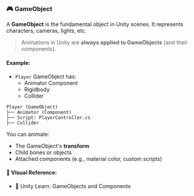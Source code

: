 ### 🎮 GameObject

A **GameObject** is the fundamental object in Unity scenes. It represents characters, cameras, lights, etc.

> Animations in Unity are **always applied to GameObjects** (and their components).

#### Example:

- `Player` GameObject has:
    - Animator Component
    - Rigidbody
    - Collider

```plaintext
Player (GameObject)
├── Animator (Component)
├── Script: PlayerController.cs
├── Collider
```
You can animate:

- The GameObject's **transform**
- Child bones or objects  
- Attached components (e.g., material color, custom scripts) 

#### 🎥 Visual Reference:

- 📘 Unity Learn: GameObjects and Components